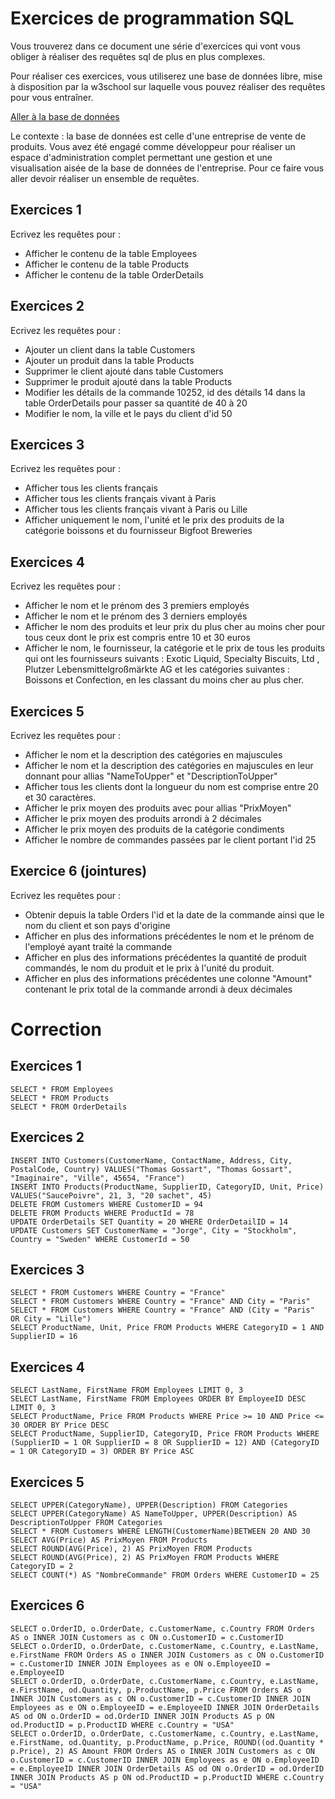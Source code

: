 # Exercices de programmation SQL

Vous trouverez dans ce document une série d'exercices qui vont vous obliger à réaliser des requêtes sql de plus en plus complexes.

Pour réaliser ces exercices, vous utiliserez une base de données libre, mise à disposition par la w3school sur laquelle vous pouvez réaliser des requêtes pour vous entraîner.

[Aller à la base de données](https://www.w3schools.com/sql/trysql.asp?filename=trysql_asc)

Le contexte : la base de données est celle d'une entreprise de vente de produits. Vous avez été engagé comme développeur pour réaliser un espace d'administration complet permettant une gestion et une visualisation aisée de la base de données de l'entreprise. Pour ce faire vous aller devoir réaliser un ensemble de requêtes.

## Exercices 1

Ecrivez les requêtes pour :
* Afficher le contenu de la table Employees
* Afficher le contenu de la table Products
* Afficher le contenu de la table OrderDetails

## Exercices 2
Ecrivez les requêtes pour :
* Ajouter un client dans la table Customers
* Ajouter un produit dans la table Products
* Supprimer le client ajouté dans table Customers
* Supprimer le produit ajouté dans la table Products
* Modifier les détails de la commande 10252, id des détails 14 dans la table OrderDetails pour passer sa quantité de 40 à 20
* Modifier le nom, la ville et le pays du client d'id 50

## Exercices 3

Ecrivez les requêtes pour :
* Afficher tous les clients français
* Afficher tous les clients français vivant à Paris
* Afficher tous les clients français vivant à Paris ou Lille
* Afficher uniquement le nom, l'unité et le prix des produits de la catégorie boissons et du fournisseur Bigfoot Breweries

## Exercices 4
Ecrivez les requêtes pour :
* Afficher le nom et le prénom des 3 premiers employés
* Afficher le nom et le prénom des 3 derniers employés
* Afficher le nom des produits et leur prix du plus cher au moins cher pour tous ceux dont le prix est compris entre 10 et 30 euros
* Afficher le nom, le fournisseur, la catégorie et le prix de tous les produits qui ont les fournisseurs suivants : Exotic Liquid, Specialty Biscuits, Ltd , Plutzer Lebensmittelgroßmärkte AG et les catégories suivantes : Boissons et Confection, en les classant du moins cher au plus cher.

## Exercices 5
Ecrivez les requêtes pour :
* Afficher le nom et la description des catégories en majuscules
* Afficher le nom et la description des catégories en majuscules en leur donnant pour allias "NameToUpper" et "DescriptionToUpper"
* Afficher tous les clients dont la longueur du nom est comprise entre 20 et 30 caractères.
* Afficher le prix moyen des produits avec pour allias "PrixMoyen"
* Afficher le prix moyen des produits arrondi à 2 décimales
* Afficher le prix moyen des produits de la catégorie condiments
* Afficher le nombre de commandes passées par le client portant l'id 25

## Exercice 6 (jointures)
Ecrivez les requêtes pour :
* Obtenir depuis la table Orders l'id et la date de la commande ainsi que le nom du client et son pays d'origine
* Afficher en plus des informations précédentes le nom et le prénom de l'employé ayant traité la commande
* Afficher en plus des informations précédentes la quantité de produit commandés, le nom du produit et le prix à l'unité du produit.
* Afficher en plus des informations précédentes une colonne "Amount" contenant le prix total de la commande arrondi à deux décimales

# Correction

## Exercices 1
```
SELECT * FROM Employees
SELECT * FROM Products
SELECT * FROM OrderDetails

```

## Exercices 2
```
INSERT INTO Customers(CustomerName, ContactName, Address, City, PostalCode, Country) VALUES("Thomas Gossart", "Thomas Gossart", "Imaginaire", "Ville", 45654, "France")
INSERT INTO Products(ProductName, SupplierID, CategoryID, Unit, Price) VALUES("SaucePoivre", 21, 3, "20 sachet", 45)
DELETE FROM Customers WHERE CustomerID = 94
DELETE FROM Products WHERE ProductId = 78
UPDATE OrderDetails SET Quantity = 20 WHERE OrderDetailID = 14
UPDATE Customers SET CustomerName = "Jorge", City = "Stockholm", Country = "Sweden" WHERE CustomerId = 50

```

## Exercices 3
```
SELECT * FROM Customers WHERE Country = "France"
SELECT * FROM Customers WHERE Country = "France" AND City = "Paris"
SELECT * FROM Customers WHERE Country = "France" AND (City = "Paris" OR City = "Lille")
SELECT ProductName, Unit, Price FROM Products WHERE CategoryID = 1 AND SupplierID = 16

```

## Exercices 4
```
SELECT LastName, FirstName FROM Employees LIMIT 0, 3
SELECT LastName, FirstName FROM Employees ORDER BY EmployeeID DESC LIMIT 0, 3
SELECT ProductName, Price FROM Products WHERE Price >= 10 AND Price <= 30 ORDER BY Price DESC
SELECT ProductName, SupplierID, CategoryID, Price FROM Products WHERE (SupplierID = 1 OR SupplierID = 8 OR SupplierID = 12) AND (CategoryID = 1 OR CategoryID = 3) ORDER BY Price ASC

```

## Exercices 5
```
SELECT UPPER(CategoryName), UPPER(Description) FROM Categories
SELECT UPPER(CategoryName) AS NameToUpper, UPPER(Description) AS DescriptionToUpper FROM Categories
SELECT * FROM Customers WHERE LENGTH(CustomerName)BETWEEN 20 AND 30
SELECT AVG(Price) AS PrixMoyen FROM Products
SELECT ROUND(AVG(Price), 2) AS PrixMoyen FROM Products
SELECT ROUND(AVG(Price), 2) AS PrixMoyen FROM Products WHERE CategoryID = 2
SELECT COUNT(*) AS "NombreCommande" FROM Orders WHERE CustomerID = 25

```
## Exercices 6
```
SELECT o.OrderID, o.OrderDate, c.CustomerName, c.Country FROM Orders AS o INNER JOIN Customers as c ON o.CustomerID = c.CustomerID
SELECT o.OrderID, o.OrderDate, c.CustomerName, c.Country, e.LastName, e.FirstName FROM Orders AS o INNER JOIN Customers as c ON o.CustomerID = c.CustomerID INNER JOIN Employees as e ON o.EmployeeID = e.EmployeeID
SELECT o.OrderID, o.OrderDate, c.CustomerName, c.Country, e.LastName, e.FirstName, od.Quantity, p.ProductName, p.Price FROM Orders AS o INNER JOIN Customers as c ON o.CustomerID = c.CustomerID INNER JOIN Employees as e ON o.EmployeeID = e.EmployeeID INNER JOIN OrderDetails AS od ON o.OrderID = od.OrderID INNER JOIN Products AS p ON od.ProductID = p.ProductID WHERE c.Country = "USA"
SELECT o.OrderID, o.OrderDate, c.CustomerName, c.Country, e.LastName, e.FirstName, od.Quantity, p.ProductName, p.Price, ROUND((od.Quantity * p.Price), 2) AS Amount FROM Orders AS o INNER JOIN Customers as c ON o.CustomerID = c.CustomerID INNER JOIN Employees as e ON o.EmployeeID = e.EmployeeID INNER JOIN OrderDetails AS od ON o.OrderID = od.OrderID INNER JOIN Products AS p ON od.ProductID = p.ProductID WHERE c.Country = "USA"

```
